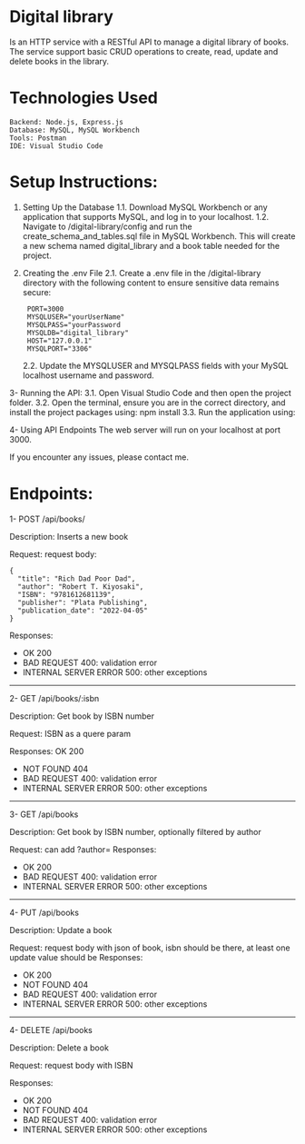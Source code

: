 Digital library
===================================================
Is an HTTP service with a RESTful API to manage a digital library of books. The service support basic CRUD operations to create, read, update and delete books in the library.


Technologies Used
===================================================

    Backend: Node.js, Express.js
    Database: MySQL, MySQL Workbench
    Tools: Postman
    IDE: Visual Studio Code
	
	

Setup Instructions:
===================================================


1. Setting Up the Database
	1.1. Download MySQL Workbench or any application that supports MySQL, and log in to your localhost.
	1.2. Navigate to /digital-library/config and run the create_schema_and_tables.sql file in MySQL Workbench. This will create a new schema named digital_library and a book table needed for the project.


2. Creating the .env File
	2.1. Create a .env file in the /digital-library directory with the following content to ensure sensitive data remains secure:
	
		PORT=3000
		MYSQLUSER="yourUserName"
		MYSQLPASS="yourPassword
		MYSQLDB="digital_library"
		HOST="127.0.0.1"
		MYSQLPORT="3306"
		
	2.2. Update the MYSQLUSER and MYSQLPASS fields with your MySQL localhost username and password.	
	
	
3- Running the API:
	3.1. Open Visual Studio Code and then open the project folder.
	3.2. Open the terminal, ensure you are in the correct directory, and install the project packages using: npm install
	3.3. Run the application using:
	
4- Using API Endpoints
The web server will run on your localhost at port 3000.

If you encounter any issues, please contact me.


Endpoints:
===================================================

1- POST /api/books/

Description: Inserts a new book

Request: request body:

	{
	  "title": "Rich Dad Poor Dad",
	  "author": "Robert T. Kiyosaki",
	  "ISBN": "9781612681139",
	  "publisher": "Plata Publishing",
	  "publication_date": "2022-04-05"
	}

Responses:
* OK 200
* BAD REQUEST 400: validation error
* INTERNAL SERVER ERROR 500: other exceptions

______________________________________________
2- GET /api/books/:isbn

Description: Get book by ISBN number

Request: ISBN as a quere param

Responses:
OK 200
* NOT FOUND 404
* BAD REQUEST 400: validation error
* INTERNAL SERVER ERROR 500: other exceptions

______________________________________________
3- GET /api/books

Description: Get book by ISBN number, optionally filtered by author

Request: can add ?author=<author-name>
Responses: 
* OK 200
* BAD REQUEST 400: validation error
* INTERNAL SERVER ERROR 500: other exceptions

______________________________________________
4- PUT /api/books

Description: Update a book

Request: request body with json of book, isbn should be there, at least one update value should be
Responses: 
* OK 200
* NOT FOUND 404
* BAD REQUEST 400: validation error
* INTERNAL SERVER ERROR 500: other exceptions



______________________________________________
4- DELETE /api/books

Description: Delete a book

Request: request body with ISBN

Responses: 
* OK 200
* NOT FOUND 404
* BAD REQUEST 400: validation error
* INTERNAL SERVER ERROR 500: other exceptions
